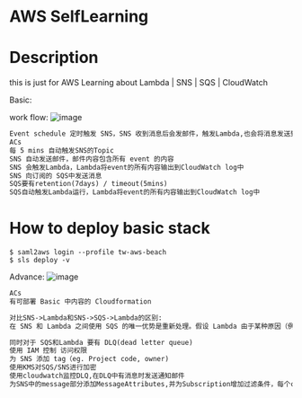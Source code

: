# AWS SelfLearning

# Description

this is just for AWS Learning about Lambda | SNS | SQS | CloudWatch

Basic:

work flow:
![image](https://github.com/Ma-Jiajie/AnyPictures/blob/master/sqsSnsBasic.png)

```html
Event schedule 定时触发 SNS，SNS 收到消息后会发邮件，触发Lambda,也会将消息发送到 SQS 中，SQS 收到消息后触发 Lambda
ACs
每 5 mins 自动触发SNS的Topic
SNS 自动发送邮件，邮件内容包含所有 event 的内容
SNS 会触发Lambda，Lambda将event的所有内容输出到CloudWatch log中
SNS 向订阅的 SQS中发送消息
SQS要有retention(7days) / timeout(5mins)
SQS自动触发Lambda运行，Lambda将event的所有内容输出到CloudWatch log中
```


# How to deploy basic stack
```shell
$ saml2aws login --profile tw-aws-beach
$ sls deploy -v
```



Advance:
![image](https://github.com/Ma-Jiajie/AnyPictures/blob/master/sqsSnsAdvance.png)

```html
ACs
有可部署 Basic 中内容的 Cloudformation

对比SNS->Lambda和SNS->SQS->Lambda的区别:
在 SNS 和 Lambda 之间使用 SQS 的唯一优势是重新处理。假设 Lambda 由于某种原因（例如超时或内存不足）无法处理某些事件，您可以增加超时（最多 5 分钟）或内存（最多 1.5GB）并重新启动轮询，然后您可以重新处理较旧的事件。

同时对于 SQS和Lambda 要有 DLQ(dead letter queue)
使用 IAM 控制 访问权限
为 SNS 添加 tag（eg. Project code, owner)
使用KMS对SQS/SNS进行加密
使用cloudwatch监控DLQ,在DLQ中有消息时发送通知邮件
为SNS中的message部分添加MessageAttributes,并为Subscription增加过滤条件，每个consumer只接收部分消息(可以使用CLI或者Console来发送消息,进行验证)
```